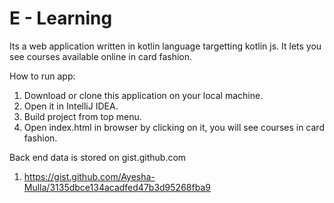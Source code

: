 # E - Learning

Its a web application written in kotlin language targetting kotlin js. It lets you see courses available online in card fashion.

How to run app:
1. Download or clone this application on your local machine.
2. Open it in IntelliJ IDEA.
3. Build project from top menu.
4. Open index.html in browser by clicking on it, you will see courses in card fashion.

Back end data is stored on gist.github.com
1. https://gist.github.com/Ayesha-Mulla/3135dbce134acadfed47b3d95268fba9

